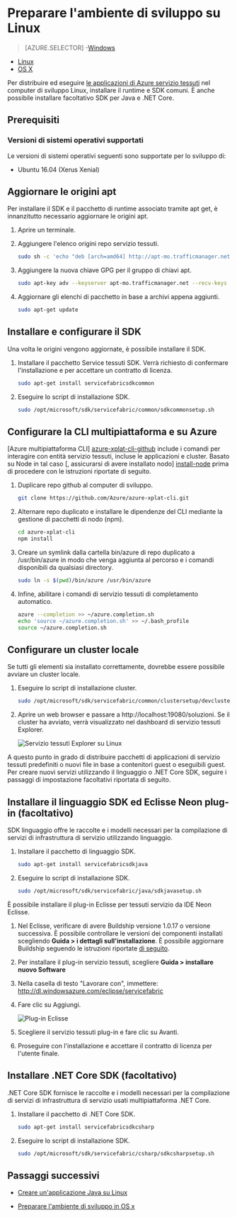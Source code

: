 <properties
   pageTitle="Configurare l'ambiente di sviluppo su Linux | Microsoft Azure"
   description="Installare il runtime e SDK e creare un cluster di sviluppo locale su Linux. Dopo aver completato l'installazione, sarà possibile creare applicazioni."
   services="service-fabric"
   documentationCenter=".net"
   authors="seanmck"
   manager="timlt"
   editor=""/>

<tags
   ms.service="service-fabric"
   ms.devlang="dotNet"
   ms.topic="get-started-article"
   ms.tgt_pltfrm="NA"
   ms.workload="NA"
   ms.date="09/26/2016"
   ms.author="seanmck"/>

# <a name="prepare-your-development-environment-on-linux"></a>Preparare l'ambiente di sviluppo su Linux


> [AZURE.SELECTOR]
-[Windows](service-fabric-get-started.md)
- [Linux](service-fabric-get-started-linux.md)
- [OS X](service-fabric-get-started-mac.md)

 Per distribuire ed eseguire [le applicazioni di Azure servizio tessuti](service-fabric-application-model.md) nel computer di sviluppo Linux, installare il runtime e SDK comuni. È anche possibile installare facoltativo SDK per Java e .NET Core.

## <a name="prerequisites"></a>Prerequisiti
### <a name="supported-operating-system-versions"></a>Versioni di sistemi operativi supportati
Le versioni di sistemi operativi seguenti sono supportate per lo sviluppo di:

- Ubuntu 16.04 (Xerus Xenial)

## <a name="update-your-apt-sources"></a>Aggiornare le origini apt

Per installare il SDK e il pacchetto di runtime associato tramite apt get, è innanzitutto necessario aggiornare le origini apt.

1. Aprire un terminale.
2. Aggiungere l'elenco origini repo servizio tessuti.

    ```bash
    sudo sh -c 'echo "deb [arch=amd64] http://apt-mo.trafficmanager.net/repos/servicefabric/ trusty main" > /etc/apt/sources.list.d/servicefabric.list'
    ```

3. Aggiungere la nuova chiave GPG per il gruppo di chiavi apt.

    ```bash
    sudo apt-key adv --keyserver apt-mo.trafficmanager.net --recv-keys 417A0893
    ```

4. Aggiornare gli elenchi di pacchetto in base a archivi appena aggiunti.

    ```bash
    sudo apt-get update
    ```

## <a name="install-and-set-up-the-sdk"></a>Installare e configurare il SDK

Una volta le origini vengono aggiornate, è possibile installare il SDK.

1. Installare il pacchetto Service tessuti SDK. Verrà richiesto di confermare l'installazione e per accettare un contratto di licenza.

    ```bash
    sudo apt-get install servicefabricsdkcommon
    ```

2. Eseguire lo script di installazione SDK.

    ```bash
    sudo /opt/microsoft/sdk/servicefabric/common/sdkcommonsetup.sh
    ```

## <a name="set-up-the-azure-cross-platform-cli"></a>Configurare la CLI multipiattaforma e su Azure

[Azure multipiattaforma CLI] [ azure-xplat-cli-github] include i comandi per interagire con entità servizio tessuti, incluse le applicazioni e cluster. Basato su Node in tal caso [, assicurarsi di avere installato nodo] [ install-node] prima di procedere con le istruzioni riportate di seguito.

1. Duplicare repo github al computer di sviluppo.

    ```bash
    git clone https://github.com/Azure/azure-xplat-cli.git
    ```

2. Alternare repo duplicato e installare le dipendenze del CLI mediante la gestione di pacchetti di nodo (npm).

    ```bash
    cd azure-xplat-cli
    npm install
    ```

3. Creare un symlink dalla cartella bin/azure di repo duplicato a /usr/bin/azure in modo che venga aggiunta al percorso e i comandi disponibili da qualsiasi directory.

    ```bash
    sudo ln -s $(pwd)/bin/azure /usr/bin/azure
    ```

4. Infine, abilitare i comandi di servizio tessuti di completamento automatico.

    ```bash
    azure --completion >> ~/azure.completion.sh
    echo 'source ~/azure.completion.sh' >> ~/.bash_profile
    source ~/azure.completion.sh
    ```

## <a name="set-up-a-local-cluster"></a>Configurare un cluster locale

Se tutti gli elementi sia installato correttamente, dovrebbe essere possibile avviare un cluster locale.

1. Eseguire lo script di installazione cluster.

    ```bash
    sudo /opt/microsoft/sdk/servicefabric/common/clustersetup/devclustersetup.sh
    ```

2. Aprire un web browser e passare a http://localhost:19080/soluzioni. Se il cluster ha avviato, verrà visualizzato nel dashboard di servizio tessuti Explorer.

    ![Servizio tessuti Explorer su Linux][sfx-linux]

A questo punto in grado di distribuire pacchetti di applicazioni di servizio tessuti predefiniti o nuovi file in base a contenitori guest o eseguibili guest. Per creare nuovi servizi utilizzando il linguaggio o .NET Core SDK, seguire i passaggi di impostazione facoltativi riportata di seguito.

## <a name="install-the-java-sdk-and-eclipse-neon-plugin-optional"></a>Installare il linguaggio SDK ed Eclisse Neon plug-in (facoltativo)

SDK linguaggio offre le raccolte e i modelli necessari per la compilazione di servizi di infrastruttura di servizio utilizzando linguaggio.

1. Installare il pacchetto di linguaggio SDK.

    ```bash
    sudo apt-get install servicefabricsdkjava
    ```

2. Eseguire lo script di installazione SDK.

    ```bash
    sudo /opt/microsoft/sdk/servicefabric/java/sdkjavasetup.sh
    ```

È possibile installare il plug-in Eclisse per tessuti servizio da IDE Neon Eclisse.

1. Nel Eclisse, verificare di avere Buildship versione 1.0.17 o versione successiva. È possibile controllare le versioni dei componenti installati scegliendo **Guida > i dettagli sull'installazione**. È possibile aggiornare Buildship seguendo le istruzioni riportate [di seguito][buildship-update].

2. Per installare il plug-in servizio tessuti, scegliere **Guida > installare nuovo Software**

3. Nella casella di testo "Lavorare con", immettere: http://dl.windowsazure.com/eclipse/servicefabric

4. Fare clic su Aggiungi.

    ![Plug-in Eclisse][sf-eclipse-plugin]

5. Scegliere il servizio tessuti plug-in e fare clic su Avanti.

6. Proseguire con l'installazione e accettare il contratto di licenza per l'utente finale.

## <a name="install-the-net-core-sdk-optional"></a>Installare .NET Core SDK (facoltativo)

.NET Core SDK fornisce le raccolte e i modelli necessari per la compilazione di servizi di infrastruttura di servizio usati multipiattaforma .NET Core.

1. Installare il pacchetto di .NET Core SDK.

    ```bash
    sudo apt-get install servicefabricsdkcsharp
    ```

2. Eseguire lo script di installazione SDK.

    ```bash
    sudo /opt/microsoft/sdk/servicefabric/csharp/sdkcsharpsetup.sh
    ```

## <a name="next-steps"></a>Passaggi successivi

- [Creare un'applicazione Java su Linux](service-fabric-create-your-first-linux-application-with-java.md)

- [Preparare l'ambiente di sviluppo in OS x](service-fabric-get-started-mac.md)


<!-- Links -->

[azure-xplat-cli-github]: https://github.com/Azure/azure-xplat-cli
[install-node]: https://nodejs.org/en/download/package-manager/#installing-node-js-via-package-manager
[buildship-update]: https://projects.eclipse.org/projects/tools.buildship

<!--Images -->

[sf-eclipse-plugin]: ./media/service-fabric-get-started-linux/service-fabric-eclipse-plugin.png
[sfx-linux]: ./media/service-fabric-get-started-linux/sfx-linux.png
